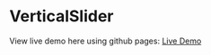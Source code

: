 # VerticalSlider

View live demo here using github pages: [Live Demo](https://cheris-quessou.github.io/VericalSlider/)
